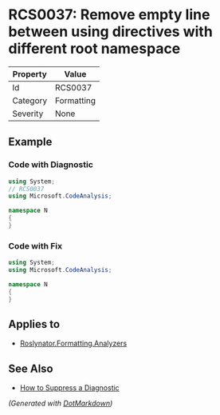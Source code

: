 # RCS0037: Remove empty line between using directives with different root namespace

| Property | Value      |
| -------- | ---------- |
| Id       | RCS0037    |
| Category | Formatting |
| Severity | None       |

## Example

### Code with Diagnostic

```csharp
using System;
// RCS0037
using Microsoft.CodeAnalysis;

namespace N
{
}
```

### Code with Fix

```csharp
using System;
using Microsoft.CodeAnalysis;

namespace N
{
}
```

## Applies to

* [Roslynator.Formatting.Analyzers](https://www.nuget.org/packages/Roslynator.Formatting.Analyzers)

## See Also

* [How to Suppress a Diagnostic](../HowToConfigureAnalyzers.md#how-to-suppress-a-diagnostic)


*\(Generated with [DotMarkdown](http://github.com/JosefPihrt/DotMarkdown)\)*